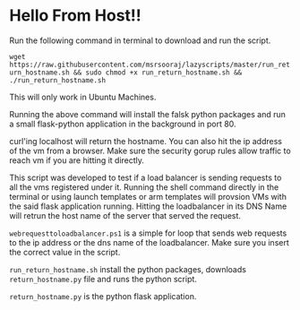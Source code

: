 # Hello From Host!!

Run the following command in terminal to download and run the script.

```wget https://raw.githubusercontent.com/msrsooraj/lazyscripts/master/run_return_hostname.sh && sudo chmod +x run_return_hostname.sh && ./run_return_hostname.sh ```

This will only work in Ubuntu Machines.

Running the above command will install the falsk python packages and run a small flask-python application in the background in port 80.

curl'ing localhost will return the hostname. You can also hit the ip address of the vm from a browser. Make sure the security gorup rules allow traffic to reach vm if you are hitting it directly.

This script was developed to test if a load balancer is sending requests to all the vms registered under it. Running the shell command directly in the terminal or using launch templates or arm templates will provsion VMs with the said flask application running. Hitting the loadbalancer in its DNS Name will retrun the host name of the server that served the request.

```webrequesttoloadbalancer.ps1``` is a simple for loop that sends web requests to the ip address or the dns name of the loadbalancer. Make sure you insert the correct value in the script.

```run_return_hostname.sh``` install the python packages, downloads ```return_hostname.py``` file and runs the python script.

```return_hostname.py``` is the python flask application.
